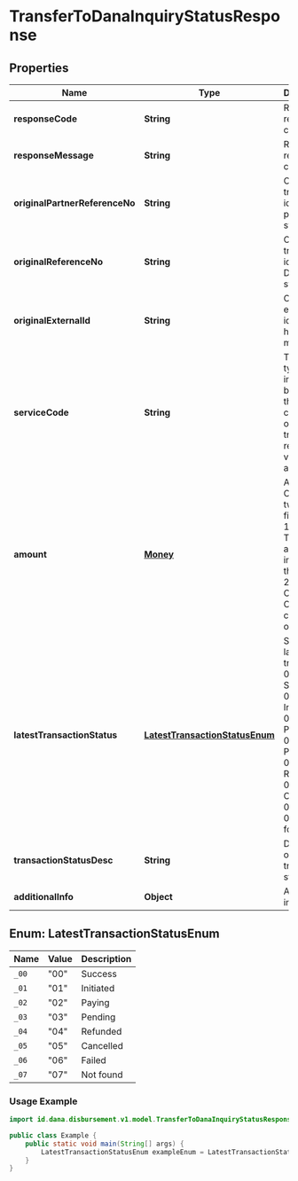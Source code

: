 

# TransferToDanaInquiryStatusResponse


## Properties

| Name | Type | Description | Notes |
| - | - | - | - |
|**responseCode** | **String** | Refer to response code list |  |
|**responseMessage** | **String** | Refer to response code list |  |
|**originalPartnerReferenceNo** | **String** | Original transaction identifier on partner system |  |
|**originalReferenceNo** | **String** | Original transaction identifier on DANA system |  [optional] |
|**originalExternalId** | **String** | Original external identifier on header message |  [optional] |
|**serviceCode** | **String** | Transaction type indicator is based on the service code of the original transaction request, value always 38 |  |
|**amount** | [**Money**](Money.md) | Amount. Contains two sub-fields:<br> 1. Value: Transaction amount, including the cents<br> 2. Currency: Currency code based on ISO  |  |
|**latestTransactionStatus** | [**LatestTransactionStatusEnum**](#LatestTransactionStatusEnum) | Status of latest transaction:<br> 00 - Success<br> 01 - Initiated<br> 02 - Paying<br> 03 - Pending<br> 04 - Refunded<br> 05 - Cancelled<br> 06 - Failed<br> 07 - Not found  |  |
|**transactionStatusDesc** | **String** | Description of transaction status |  |
|**additionalInfo** | **Object** | Additional information |  [optional] |


<a name="LatestTransactionStatusEnum"></a>
## Enum: LatestTransactionStatusEnum

| Name | Value | Description |
| - | - | - |
| `_00` | "00" | Success |
| `_01` | "01" | Initiated |
| `_02` | "02" | Paying |
| `_03` | "03" | Pending |
| `_04` | "04" | Refunded |
| `_05` | "05" | Cancelled |
| `_06` | "06" | Failed |
| `_07` | "07" | Not found |

### Usage Example
```java
import id.dana.disbursement.v1.model.TransferToDanaInquiryStatusResponse.LatestTransactionStatusEnum;

public class Example {
    public static void main(String[] args) {
        LatestTransactionStatusEnum exampleEnum = LatestTransactionStatusEnum._00;
    }
}
```



